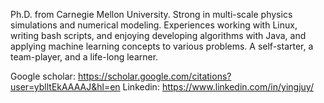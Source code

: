 

Ph.D. from Carnegie Mellon University. 
Strong in multi-scale physics simulations and numerical modeling. 
Experiences working with Linux, writing bash scripts, and enjoying developing algorithms with Java, and applying machine learning concepts to various problems. 
A self-starter, a team-player, and a life-long learner.

Google scholar: https://scholar.google.com/citations?user=yblltEkAAAAJ&hl=en
Linkedin: https://www.linkedin.com/in/yingjuy/
